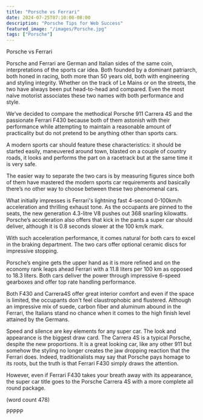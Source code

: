 ```yaml
---
title: "Porsche vs Ferrari"
date: 2024-07-25T07:10:08-08:00
description: "Porsche Tips for Web Success"
featured_image: "/images/Porsche.jpg"
tags: ["Porsche"]
---
```


Porsche vs Ferrari


Porsche and Ferrari are German and Italian sides of the same 
coin, interpretations of the sports car idea. Both founded by a 
dominant patriarch, both honed in racing, both more than 50 
years old, both with engineering and styling integrity. Whether on 
the track of Le Mains or on the streets, the two have always been 
put head-to-head and compared. Even the most naive motorist 
associates these two names with both performance and style.

We’ve decided to compare the methodical Porsche 911 Carrera 
4S and the passionate Ferrari F430 because both of them astonish 
with their performance while attempting to maintain a reasonable 
amount of practicality but do not pretend to be anything other than 
sports cars. 

A modern sports car should feature these characteristics: it should be 
started easily, maneuvered around town, blasted on a couple of 
country roads, it looks and performs the part on a racetrack but at the 
same time it is very safe. 

The easier way to separate the two cars is by measuring figures since 
both of them have mastered the modern sports car requirements and
basically there’s no other way to choose between these two phenomenal 
cars. 

What initially impresses is Ferrari's lightning fast 4-second 0-100km/h 
acceleration and thrilling exhaust tone. As the occupants are pinned to 
the seats, the new generation 4.3-litre V8 pushes out 368 snarling 
kilowatts. Porsche’s acceleration also offers that kick in the pants a 
super car should deliver, although it is 0.8 seconds slower at the 100 km/k
mark.

With such acceleration performance, it comes natural for both cars to 
excel in the braking department. The two cars offer optional ceramic 
discs for impressive stopping. 

Porsche’s engine gets the upper hand as it is more refined and on 
the economy rank leaps ahead Ferrari with a 11.8 liters per 100 km 
as opposed to 18.3 liters. Both cars deliver the power through impressive 
6-speed gearboxes and offer top rate handling performance.

Both F430 and Carrera4S offer great interior comfort and even if the 
space is limited, the occupants don't feel claustrophobic and flustered. 
Although an impressive mix of suede, carbon fiber and aluminum abound 
in the Ferrari, the Italians stand no chance when it comes to the high finish 
level attained by the Germans.

Speed and silence are key elements for any super car.  The look and 
appearance is the biggest draw card. The Carrera 4S is a typical Porsche, 
despite the new proportions. It is a great looking car, like any other 911 but 
somehow the styling no longer creates the jaw dropping reaction that the 
Ferrari does. Indeed, traditionalists may say that Porsche pays homage to 
its roots, but the truth is that Ferrari F430 simply draws the attention.

However, even if Ferrari F430 takes your breath away with its appearance, 
the super car title goes to the Porsche Carrera 4S with a more complete all 
round package.

(word count 478)

PPPPP

